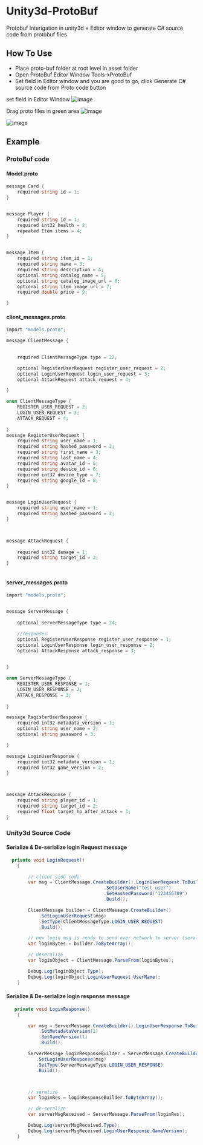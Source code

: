 # Unity3d-ProtoBuf
Protobuf Interigation in unity3d + Editor window to generate C# source code from protobuf files


## How To Use
* Place proto-buf folder at root level in asset folder
* Open ProtoBuf Editor Window Tools->ProtoBuf
* Set field in Editor window and you are good to go, click Generate C# source code from Proto code button


set field in Editor Window
![image](https://github.com/Ahmed310/Unity3d-ProtoBuf/blob/master/screenshots/screen1.PNG)

Drag proto files in green area
![image](https://github.com/Ahmed310/Unity3d-ProtoBuf/blob/master/screenshots/screen3.PNG)

![image](https://github.com/Ahmed310/Unity3d-ProtoBuf/blob/master/screenshots/screen2.PNG)




## Example


### ProtoBuf code

#### Model.proto

```csharp
message Card {
    required string id = 1;
}


message Player {
    required string id = 1;
    required int32 health = 2;
	repeated Item items = 4; 
}


message Item {
    required string item_id = 1;    
    required string name = 3;
    required string description = 4;
    optional string catalog_name = 5;
    optional string catalog_image_url = 6;
    optional string item_image_url = 7;
    required double price = 9;

}
```

#### client_messages.proto

```csharp
import "models.proto";

message ClientMessage {
    

    required ClientMessageType type = 22;

    optional RegisterUserRequest register_user_request = 2;
    optional LoginUserRequest login_user_request = 3;
    optional AttackRequest attack_request = 4;

}

enum ClientMessageType {
    REGISTER_USER_REQUEST = 2;
    LOGIN_USER_REQUEST = 3;
	ATTACK_REQUEST = 4;
   
}
message RegisterUserRequest {
    required string user_name = 1;
    required string hashed_password = 2;
    required string first_name = 3;
    required string last_name = 4;
    required string avatar_id = 5;
    required string device_id = 6;
    required int32 device_type = 7;
    required string google_id = 8;
}


message LoginUserRequest {
    required string user_name = 1;
    required string hashed_password = 2;
}



message AttackRequest {
   
    required int32 damage = 1;
    required string target_id = 2;
}



```


#### server_messages.proto

```csharp
import "models.proto";


message ServerMessage {
   
    optional ServerMessageType type = 24;

    //responses
    optional RegisterUserResponse register_user_response = 1;
    optional LoginUserResponse login_user_response = 2;
    optional AttackResponse attack_response = 3;
   

}

enum ServerMessageType {
    REGISTER_USER_RESPONSE = 1;
    LOGIN_USER_RESPONSE = 2;
    ATTACK_RESPONSE = 3;
    
}

message RegisterUserResponse {
    required int32 metadata_version = 1;
    optional string user_name = 2;
    optional string password = 3;

}

message LoginUserResponse {
    required int32 metadata_version = 1;
    required int32 game_version = 2;
}



message AttackResponse {
    required string player_id = 1;
    required string target_id = 2;
    required float target_hp_after_attack = 3;
}


```

### Unity3d Source Code
#### Serialize & De-serialize login Request message

```csharp
  private void LoginRequest()
    {

        // client side code
        var msg = ClientMessage.CreateBuilder().LoginUserRequest.ToBuilder()
                                    .SetUserName("test user")
                                    .SetHashedPassword("123456789")
                                    .Build();

        ClientMessage builder = ClientMessage.CreateBuilder()
            .SetLoginUserRequest(msg)
            .SetType(ClientMessageType.LOGIN_USER_REQUEST)
            .Build();

        // now login msg is ready to send over network to server (seralize)
        var loginBytes = builder.ToByteArray();

        // deseralize
        var loginObject = ClientMessage.ParseFrom(loginBytes);

        Debug.Log(loginObject.Type);
        Debug.Log(loginObject.LoginUserRequest.UserName);
    }
```

#### Serialize & De-serialize login response message

```csharp
   private void LoginResponse()
    {

        var msg = ServerMessage.CreateBuilder().LoginUserResponse.ToBuilder()
            .SetMetadataVersion(1)
            .SetGameVersion(1)
            .Build();

        ServerMessage loginResponseBuilder = ServerMessage.CreateBuilder()
           .SetLoginUserResponse(msg)
           .SetType(ServerMessageType.LOGIN_USER_RESPONSE)
           .Build();



        // seralize
        var loginRes = loginResponseBuilder.ToByteArray();

        // de-seralize
        var serverMsgReceived = ServerMessage.ParseFrom(loginRes);

        Debug.Log(serverMsgReceived.Type);
        Debug.Log(serverMsgReceived.LoginUserResponse.GameVersion);
    }
```